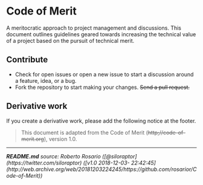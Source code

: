 # Code of Merit

A meritocratic approach to project management and discussions. This document outlines guidelines geared towards increasing the technical value of a project based on 
the pursuit of technical merit.

## Contribute
 - Check for open issues or open a new issue to start a discussion around a feature, idea, or a bug.
 - Fork the repository to start making your changes.
<strike>Send a pull request.</strike>

## Derivative work
If you create a derivative work, please add the following notice at the footer.

> This document is adapted from the Code of Merit (<strike>http;//code-of-merit.org</strike>), version 1.0.

<hr/>
<i><b>README.md</b> source: Roberto Rosario ([@siloraptor](https://twitter.com/siloraptor) ([v1.0 2018-12-03- 22:42:45](http://web.archive.org/web/20181203224245/https://github.com/rosarior/Code-of-Merit))</i>
